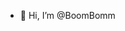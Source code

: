 - 👋 Hi, I’m @BoomBomm

<!---
BoomBomm/BoomBomm is a ✨ special ✨ repository because its `README.md` (this file) appears on your GitHub profile.
You can click the Preview link to take a look at your changes.
--->
